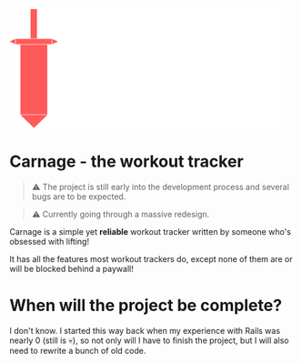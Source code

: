 ![](/app/assets/images/logo-name.png)

# Carnage - the workout tracker
> :warning: The project is still early into the development process and several bugs are to be expected.

> :warning: Currently going through a massive redesign.

Carnage is a simple yet **reliable** workout tracker written by someone who's obsessed with lifting! 

It has all the features most workout trackers do, except none of them are or will be blocked behind a paywall! 

# When will the project be complete?

I don't know. I started this way back when my experience with Rails was nearly 0 (still is :skull:), so not only will I have to finish the project, but I will also need to rewrite a bunch of old code.